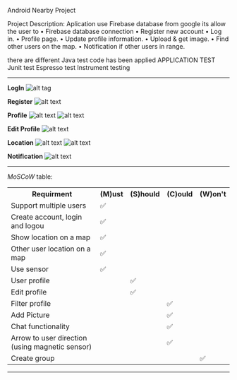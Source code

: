 Android Nearby Project 

Project Description:
Aplication use Firebase database from google
its allow the user to
• Firebase database connection 
• Register new account 
• Log in. • Profile page. 
• Update profile information. 
• Upload & get image. 
• Find other users on the map. 
• Notification if other users in range. 

there are different Java test code has been applied
APPLICATION TEST 
Junit test
Espresso test 
Instrument testing


-------

**LogIn**
![alt tag](https://github.com/almosally/Android_NerbyAPP_Firebase_Login_Register_Location_Profile/blob/master/screenshot/login.png?raw=true)

**Register**
![alt text](https://github.com/almosally/Android_NerbyAPP_Firebase_Login_Register_Location_Profile/blob/master/screenshot/register.png?raw=true)

**Profile**
![alt text](https://github.com/almosally/Android_NerbyAPP_Firebase_Login_Register_Location_Profile/blob/master/screenshot/profile1.png?raw=true)
![alt text](https://github.com/almosally/Android_NerbyAPP_Firebase_Login_Register_Location_Profile/blob/master/screenshot/profile2.png?raw=true)

**Edit Profile**
![alt text](https://github.com/almosally/Android_NerbyAPP_Firebase_Login_Register_Location_Profile/blob/master/screenshot/editProile.png?raw=true)

**Location**
![alt text](https://github.com/almosally/Android_NerbyAPP_Firebase_Login_Register_Location_Profile/blob/master/screenshot/location1.png?raw=true)
![alt text](https://github.com/almosally/Android_NerbyAPP_Firebase_Login_Register_Location_Profile/blob/master/screenshot/location2.png?raw=true)

**Notification**
![alt text](https://github.com/almosally/Android_NerbyAPP_Firebase_Login_Register_Location_Profile/blob/master/screenshot/nerbyNotification.png?raw=true)

-------

*MoSCoW* table:

<table style="width:100%">  
    <tr>    
        <th>Requirment</th>    
        <th>(M)ust</th>    
        <th>(S)hould</th> 
        <th>(C)ould</th>    
        <th>(W)on't</th>
    </tr> <tr>    
    <td>Support multiple users</td>    
    <td>&#9989;</td> <td></td> <td></td> <td></td>
    </tr>  <tr>
    <td>Create account, login and logou</td>    
    <td>&#9989;</td> <td></td> <td></td> <td></td>
    </tr>  <tr>
    <td>Show location on a map</td>    
    <td>&#9989;</td> <td></td> <td></td> <td></td>
    </tr>  <tr>
    <td>Other user location on a map</td>    
    <td>&#9989;</td> <td></td> <td></td> <td></td>
    </tr>  <tr>
    <td>Use sensor</td>    
    <td>&#9989;</td> <td></td> <td></td> <td></td>
    </tr>  <tr>
    <td>User profile</td>    
    <td></td> <td>&#9989;</td> <td></td> <td></td>
    </tr>  <tr>
    <td>Edit profile</td>    
    <td></td> <td>&#9989;</td> <td></td> <td></td>
    </tr>  <tr>
    <td>Filter profile</td>    
    <td></td> <td></td> <td>&#9989;</td> <td></td>
    </tr>  <tr>
    <td>Add Picture</td>    
    <td></td> <td></td> <td>&#9989;</td> <td></td>
    </tr>  <tr>
    <td>Chat functionality</td>    
    <td></td> <td></td> <td>&#9989;</td> <td></td>
    </tr>  <tr>
    <td>Arrow to user direction (using magnetic sensor)</td>    
    <td></td> <td></td> <td>&#9989;</td> <td></td>
    </tr>  <tr>
    <td>Create group</td>    
    <td></td> <td></td> <td></td> <td>&#9989;</td>
    </tr>
</table>

--------------------

